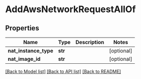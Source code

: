 # AddAwsNetworkRequestAllOf

## Properties
Name | Type | Description | Notes
------------ | ------------- | ------------- | -------------
**nat_instance_type** | **str** |  | [optional] 
**nat_image_id** | **str** |  | [optional] 

[[Back to Model list]](../README.md#documentation-for-models) [[Back to API list]](../README.md#documentation-for-api-endpoints) [[Back to README]](../README.md)


